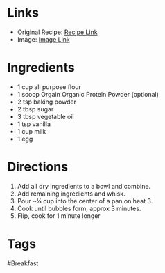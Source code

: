 # Links
* Original Recipe: [Recipe Link](https://photos.google.com/share/AF1QipOJE74onaEpmZ7Frb8ECRZy8ZsM2Y4rInvqpsRxMjzu3TZesTQQ5CLolJPADUcQPg/photo/AF1QipNXUFEaFeFGSL2SIBlqB48OKtRCSafTi3OZPrhJ?key=TXRaT2NiWHllSUQxRUFKa0xHMDFrX19IZFkzVER3)
* Image: [Image Link](https://photos.google.com/share/AF1QipOJE74onaEpmZ7Frb8ECRZy8ZsM2Y4rInvqpsRxMjzu3TZesTQQ5CLolJPADUcQPg/photo/AF1QipPeBlEWoOVVttJwo7kvmzc6IH10KQK_LZiIrF0Z?key=TXRaT2NiWHllSUQxRUFKa0xHMDFrX19IZFkzVER3)
# Ingredients
* 1 cup all purpose flour
* 1 scoop Orgain Organic Protein Powder (optional)
* 2 tsp baking powder
* 2 tbsp sugar
* 3 tbsp vegetable oil
* 1 tsp vanilla
* 1 cup milk
* 1 egg
# Directions
1. Add all dry ingredients to a bowl and combine.
2. Add remaining ingredients and whisk.
3. Pour ~¼ cup into the center of a pan on heat 3.
4. Cook until bubbles form, approx 3 minutes.
5. Flip, cook for 1 minute longer
# Tags
#Breakfast 